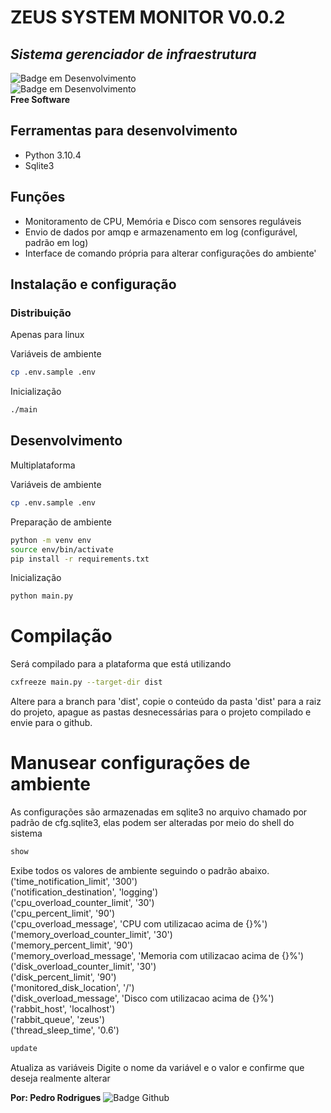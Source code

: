 # ZEUS SYSTEM MONITOR V0.0.2
## _Sistema gerenciador de infraestrutura_
![Badge em Desenvolvimento](http://img.shields.io/static/v1?label=STATUS&message=%20CANCELADO&color=GREEN&style=for-the-badge)</br>
![Badge em Desenvolvimento](http://img.shields.io/static/v1?label=LICENÇA&message=MIT&color=GREEN&style=for-the-badge)</br>
**Free Software**
## Ferramentas para desenvolvimento
- Python 3.10.4
- Sqlite3

## Funções
- Monitoramento de CPU, Memória e Disco com sensores reguláveis
- Envio de dados por amqp e armazenamento em log (configurável, padrão em log)
- Interface de comando própria para alterar configurações do ambiente'

## Instalação e configuração
### Distribuição
Apenas para linux

Variáveis de ambiente
```sh
cp .env.sample .env
```
Inicialização
```sh
./main
```
## Desenvolvimento
Multiplataforma

Variáveis de ambiente
```sh
cp .env.sample .env
```
Preparação de ambiente
```sh
python -m venv env
source env/bin/activate
pip install -r requirements.txt
```
Inicialização
```sh
python main.py
```
# Compilação
Será compilado para a plataforma que está utilizando
```sh
cxfreeze main.py --target-dir dist 
```
Altere para a branch para 'dist', copie o conteúdo da pasta 'dist' para a raiz do projeto,
apague as pastas desnecessárias para o projeto compilado e envie para o github.
# Manusear configurações de ambiente
As configurações são armazenadas em sqlite3 no arquivo chamado por padrão de cfg.sqlite3,
elas podem ser alteradas por meio do shell do sistema
```sh
show
```
Exibe todos os valores de ambiente seguindo o padrão abaixo.</br>
('time_notification_limit', '300')</br>
('notification_destination', 'logging')</br>
('cpu_overload_counter_limit', '30')</br>
('cpu_percent_limit', '90')</br>
('cpu_overload_message', 'CPU com utilizacao acima de {}%')</br>
('memory_overload_counter_limit', '30')</br>
('memory_percent_limit', '90')</br>
('memory_overload_message', 'Memoria com utilizacao acima de {}%')</br>
('disk_overload_counter_limit', '30')</br>
('disk_percent_limit', '90')</br>
('monitored_disk_location', '/')</br>
('disk_overload_message', 'Disco com utilizacao acima de {}%')</br>
('rabbit_host', 'localhost')</br>
('rabbit_queue', 'zeus')</br>
('thread_sleep_time', '0.6')
```sh
update
```
Atualiza as variáveis
Digite o nome da variável e o valor e confirme que deseja realmente alterar

**Por: Pedro Rodrigues**
![Badge Github](https://img.shields.io/github/followers/PedroRodrigues-dev?style=social)
